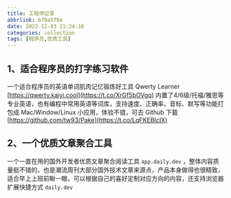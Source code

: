 ```yaml
---
title: 工程师记录
abbrlink: b70a578e
date: 2022-12-03 21:24:16
categories: collection
tags: [程序员,优质工具]
---
```








## 1、适合程序员的打字练习软件

一个适合程序员的英语单词肌肉记忆锻炼好工具 Qwerty Learner [https://qwerty.kaiyi.cool](https://t.co/XrGf5bOVgq) 内置了4/6级/托福/雅思等专业英语，也有编程中常用英语等词库，支持速度、正确率、音标、默写等功能打包成 Mac/Window/Linux 小应用，体验不错，可去 Github 下载[https://github.com/tw93/Pake](https://t.co/LqFKEBIcIX)



## 2、一个优质文章聚合工具

一个一直在用的国外开发者优质文章聚合阅读工具 `app.daily.dev` ，整体内容质量挺不错的，也是潮流周刊大部分国外技术文章来源点，产品本身做得也很精致，适合早上上班前瞅一眼，可以根据自己的喜好定制对应方向的内容，还支持浏览器扩展快捷方式 `daily.dev`